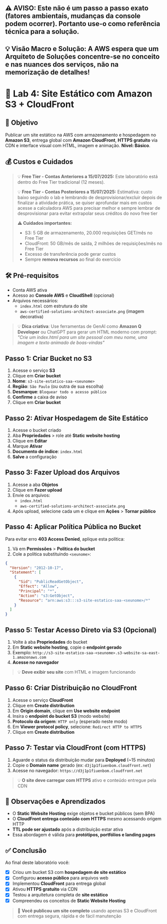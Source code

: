 ## ⚠️ AVISO: Este não é um passo a passo exato (fatores ambientais, mudanças da console podem ocorrer). Portanto use-o como referência técnica para a solução.
## 💡 Visão Macro e Solução: A AWS espera que um Arquiteto de Soluções concentre-se no conceito e nas nuances dos serviços, não na memorização de detalhes!
#
# 🔧 Lab 4: Site Estático com Amazon S3 + CloudFront

## 🎯 Objetivo

Publicar um site estático na AWS com armazenamento e hospedagem no **Amazon S3**, entrega global com **Amazon CloudFront**, **HTTPS gratuito** via CDN e interface visual com HTML, imagem e animação. **Nível: Básico**.

## 💰 Custos e Cuidados

> 💡 **Free Tier - Contas Anteriores a 15/07/2025:**
> Este laboratório está dentro do Free Tier tradicional (12 meses).
>
> 💡 **Free Tier - Contas Posteriores a 15/07/2025:**
> Estimativa: custo baixo seguindo o lab e lembrando de desprovisionar/excluir depois de finalizar a atividade prática, se quiser aprofundar mais em custos acesse a calculadora AWS para precisar melhor e sempre lembrar de desprovisionar para evitar extrapolar seus créditos do novo free tier
>
> **⚠️ Cuidados importantes:**
> * S3: 5 GB de armazenamento, 20.000 requisições GET/mês no Free Tier
> * CloudFront: 50 GB/mês de saída, 2 milhões de requisições/mês no Free Tier
> * Excesso de transferência pode gerar custos
> * Sempre **remova recursos** ao final do exercício

## 🛠️ Pré-requisitos

- Conta AWS ativa
- Acesso ao **Console AWS** e **CloudShell** (opcional)
- Arquivos necessários:
  - `index.html` com estrutura do site
  - `aws-certified-solutions-architect-associate.png` (imagem decorativa)

> 💡 **Dica criativa**: Use ferramentas de GenAI como **Amazon Q Developer** ou ChatGPT para gerar um HTML moderno com prompt: *"Crie um index.html para um site pessoal com meu nome, uma imagem e texto animado de boas-vindas"*

## Passo 1: Criar Bucket no S3

1. Acesse o serviço **S3**
2. Clique em **Criar bucket**
3. **Nome**: `s3-site-estatico-saa-<seunome>`
4. **Região**: `São Paulo` (ou outra de sua escolha)
5. **Desmarque**: `Bloquear todo o acesso público`
6. **Confirme** a caixa de aviso
7. Clique em **Criar bucket**

## Passo 2: Ativar Hospedagem de Site Estático

1. Acesse o bucket criado
2. Aba **Propriedades** > role até **Static website hosting**
3. Clique em **Editar**
4. Marque **Ativar**
5. **Documento de índice**: `index.html`
6. **Salve** a configuração

## Passo 3: Fazer Upload dos Arquivos

1. Acesse a aba **Objetos**
2. Clique em **Fazer upload**
3. Envie os arquivos:
   - `index.html`
   - `aws-certified-solutions-architect-associate.png`
4. Após upload, selecione cada um e clique em **Ações** > **Tornar público**

## Passo 4: Aplicar Política Pública no Bucket

Para evitar erro **403 Access Denied**, aplique esta política:

1. Vá em **Permissões** > **Política do bucket**
2. Cole a política substituindo `<seunome>`:

```json
{
  "Version": "2012-10-17",
  "Statement": [
    {
      "Sid": "PublicReadGetObject",
      "Effect": "Allow",
      "Principal": "*",
      "Action": "s3:GetObject",
      "Resource": "arn:aws:s3:::s3-site-estatico-saa-<seunome>/*"
    }
  ]
}
```

## Passo 5: Testar Acesso Direto via S3 (Opcional)

1. Volte à aba **Propriedades** do bucket
2. Em **Static website hosting**, copie o **endpoint gerado**
3. Exemplo: `http://s3-site-estatico-saa-<seunome>.s3-website-sa-east-1.amazonaws.com`
4. **Acesse no navegador**

> 💡 **Deve exibir seu site** com HTML e imagem funcionando

## Passo 6: Criar Distribuição no CloudFront

1. Acesse o serviço **CloudFront**
2. Clique em **Create distribution**
3. Em **Origin domain**, clique em **Use website endpoint**
4. Insira o **endpoint do bucket S3** (modo website)
5. **Protocolo da origem**: `HTTP only` (esperado neste modo)
6. Em **Viewer protocol policy**, selecione: `Redirect HTTP to HTTPS`
7. Clique em **Create distribution**

## Passo 7: Testar via CloudFront (com HTTPS)

1. Aguarde o status da distribuição mudar para **Deployed** (~15 minutos)
2. Copie o **Domain name** gerado (ex: `d3j1p1fiuenbom.cloudfront.net`)
3. Acesse no navegador: `https://d3j1p1fiuenbom.cloudfront.net`

> 💡 **O site deve carregar com HTTPS** ativo e conteúdo entregue pela CDN

## 🧠 Observações e Aprendizados

- O **Static Website Hosting** exige objetos e bucket públicos (sem BPA)
- O **CloudFront entrega conteúdo com HTTPS** mesmo acessando origem HTTP
- **TTL pode ser ajustado** após a distribuição estar ativa
- Essa abordagem é válida para **protótipos, portfólios e landing pages**

## ✅ Conclusão

Ao final deste laboratório você:

- [x] Criou um bucket S3 com **hospedagem de site estático**
- [x] Configurou **acesso público** para arquivos web
- [x] Implementou **CloudFront** para entrega global
- [x] Ativou **HTTPS gratuito** via CDN
- [x] Testou a arquitetura completa de **site estático**
- [x] Compreendeu os conceitos de **Static Website Hosting**

> 🌟 **Você publicou um site completo** usando apenas S3 e CloudFront com entrega segura, rápida e de fácil manutenção
